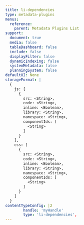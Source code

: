```yaml
---
title: li-dependencies
type: metadata-plugins
menus:
  reference:
    parent: Metadata Plugins List
support:
  document: true
  media: false
  tableDashboard: false
  include: false
  displayFilter: false
  dynamicIndexing: false
  systemMetadata: false
  planningSystem: false
defaultUI: None
storageFormat: |
  {
    js: [
      {
        src: <String>,
        code: <String>,
        inline: <Boolean>,
        library: <String>,
        namespace: <String>,
        componentIds: [
          <String>
        ]
      }
    ],
    css: [
      {
        src: <String>,
        code: <String>,
        inline: <Boolean>,
        library: <String>,
        namespace: <String>,
        componentIds: [
          <String>
        ]
      }
    ]
  }
contentTypeConfig: |2
        handle: 'myHandle'
        type: 'li-dependencies',
---
```

